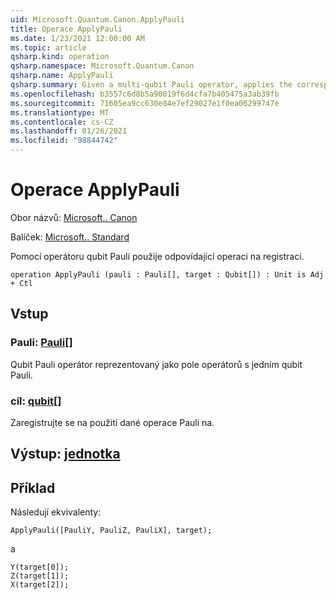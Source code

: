 ```yaml
---
uid: Microsoft.Quantum.Canon.ApplyPauli
title: Operace ApplyPauli
ms.date: 1/23/2021 12:00:00 AM
ms.topic: article
qsharp.kind: operation
qsharp.namespace: Microsoft.Quantum.Canon
qsharp.name: ApplyPauli
qsharp.summary: Given a multi-qubit Pauli operator, applies the corresponding operation to a register.
ms.openlocfilehash: b3557c6d8b5a90019f6d4cfa7b405475a3ab39fb
ms.sourcegitcommit: 71605ea9cc630e84e7ef29027e1f0ea06299747e
ms.translationtype: MT
ms.contentlocale: cs-CZ
ms.lasthandoff: 01/26/2021
ms.locfileid: "98844742"
---
```

# <a name="applypauli-operation"></a>Operace ApplyPauli

Obor názvů: [Microsoft.. Canon](xref:Microsoft.Quantum.Canon)

Balíček: [Microsoft.. Standard](https://nuget.org/packages/Microsoft.Quantum.Standard)


Pomocí operátoru qubit Pauli použije odpovídající operaci na registraci.

```qsharp
operation ApplyPauli (pauli : Pauli[], target : Qubit[]) : Unit is Adj + Ctl
```


## <a name="input"></a>Vstup

### <a name="pauli--pauli"></a>Pauli: [Pauli](xref:microsoft.quantum.lang-ref.pauli)[]

Qubit Pauli operátor reprezentovaný jako pole operátorů s jedním qubit Pauli.


### <a name="target--qubit"></a>cíl: [qubit](xref:microsoft.quantum.lang-ref.qubit)[]

Zaregistrujte se na použití dané operace Pauli na.



## <a name="output--unit"></a>Výstup: [jednotka](xref:microsoft.quantum.lang-ref.unit)



## <a name="example"></a>Příklad

Následují ekvivalenty:

```qsharp
ApplyPauli([PauliY, PauliZ, PauliX], target);
```

a

```qsharp
Y(target[0]);
Z(target[1]);
X(target[2]);
```